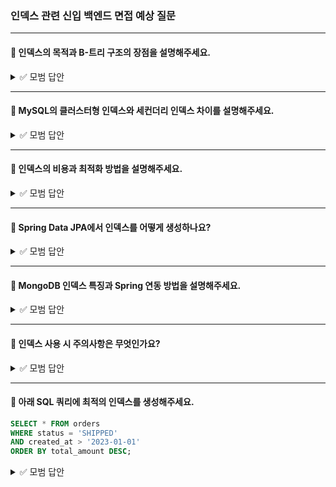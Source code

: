 ### 인덱스 관련 신입 백엔드 면접 예상 질문

---

#### 💬 인덱스의 목적과 B-트리 구조의 장점을 설명해주세요.

<details>
<summary>✅ 모범 답안</summary>

- **인덱스 목적**: 데이터를 빠르게 찾기 위한 자료구조로, 전체 테이블 스캔(Full Table Scan)을 피하고 특정 데이터에 빠르게 접근할 수 있게 합니다.
- **B-트리 장점**:
    - **균형 잡힌 트리 구조**: 모든 리프 노드가 동일한 깊이를 유지하여 탐색 효율성 보장
    - **대수확장성**: 트리 깊이가 1 증가할 때마다 저장 가능한 데이터량이 기하급수적으로 증가 (예: 깊이 10 = 100만 레코드 지원)
    - **효율적인 탐색**: 루트 → 브랜치 → 리프 노드 경로로 직접 접근하여 탐색 범위 최소화
</details>

---

#### 💬 MySQL의 클러스터형 인덱스와 세컨더리 인덱스 차이를 설명해주세요.

<details>
<summary>✅ 모범 답안</summary>

| 비교 항목          | 클러스터형 인덱스               | 세컨더리 인덱스                |
|--------------------|----------------------------------|--------------------------------|
| **개수**           | 테이블당 1개만 생성 가능         | 여러 개 생성 가능              |
| **생성 조건**      | `PRIMARY KEY` 또는 `UNIQUE NOT NULL` | `CREATE INDEX` 명령어로 생성  |
| **데이터 저장 방식** | 실제 데이터가 인덱스 순서로 저장 | 별도 공간에 인덱스만 저장      |
| **성능 영향**      | 데이터 물리적 재배치 발생         | 추가 저장 공간만 사용          |
</details>

---

#### 💬 인덱스의 비용과 최적화 방법을 설명해주세요.

<details>
<summary>✅ 모범 답안</summary>

- **인덱스의 비용**:
    1. **쓰기 오버헤드**: 데이터 수정 시 인덱스 동기화 필요 (B-트리 재구성 비용)
    2. **읽기 오버헤드**: 인덱스 탐색 후 실제 데이터 접근이라는 2단계 과정
    3. **저장 공간**: 인덱스를 위한 추가 저장공간 필요

- **최적화 방법**:
    1. **`EXPLAIN` 사용**: 쿼리 실행 계획 분석으로 인덱스 효율성 검증
    2. **복합 인덱스 생성 원칙**:
        - **1순위**: `=` 조건으로 사용되는 컬럼
        - **2순위**: `ORDER BY` 정렬 컬럼
        - **3순위**: `>`/`<` 범위 검색 컬럼
        - **4순위**: 카디널리티(고유성) 높은 컬럼 우선
    3. **실제 데이터로 테스트**: 서비스 데이터 특성에 맞춘 성능 측정 필수
</details>

---

#### 💬 Spring Data JPA에서 인덱스를 어떻게 생성하나요?

<details>
<summary>✅ 모범 답안</summary>

- **엔티티 클래스에 어노테이션 추가**:
```java
@Entity
@Table(indexes = @Index(name = "idx_username", columnList = "username"))
public class User {
    @Id
    private Long id;
    
    private String username; // 인덱스 적용 필드
}
```
- **복합 인덱스 생성**:
```java
@Index(name = "idx_name_email", columnList = "name, email")
```
- **실행 결과**: DDL 자동 생성 시 `CREATE INDEX idx_username ON user(username)` 실행
</details>

---

#### 💬 MongoDB 인덱스 특징과 Spring 연동 방법을 설명해주세요.

<details>
<summary>✅ 모범 답안</summary>

- **MongoDB 인덱스 특징**:
- **자동 생성**: `_id`(ObjectID) 필드에 기본 인덱스 자동 생성
- **세컨더리 인덱스**: `db.collection.createIndex({ field: 1 })`로 추가 생성
- **도큐먼트 단위**: JSON 구조 내 특정 필드만 인덱싱 가능

- **Spring Data MongoDB 연동**:
```java
@Document(collection = "users")
@CompoundIndex(name = "email_idx", def = "{'email': 1}")
public class User {
    @Id
    private String id;
    
    @Indexed(unique = true) // 유니크 인덱스
    private String email;
}
```

</details>

---

#### 💬 인덱스 사용 시 주의사항은 무엇인가요?

<details>
<summary>✅ 모범 답안</summary>

1. **과도한 인덱스 방지**: 인덱스마다 쓰기 성능 저하 발생 (데이터 변경 시 모든 인덱스 갱신 필요)
2. **카디널리티 고려**: 유니크한 값이 많은 컬럼(예: 이메일)에 우선 적용
3. **실시간 모니터링**: `EXPLAIN ANALYZE`(PostgreSQL), `EXPLAIN`(MySQL)로 실행 계획 확인
4. **데이터 분포 분석**: 데이터 특성 변경 시 기존 인덱스 재평가 필요
5. **커버링 인덱스 활용**: 인덱스만으로 쿼리 해결 시 성능 극대화 가능
</details>

---

#### 💬 아래 SQL 쿼리에 최적의 인덱스를 생성해주세요.
```sql
SELECT * FROM orders 
WHERE status = 'SHIPPED' 
AND created_at > '2023-01-01'
ORDER BY total_amount DESC;
```

<details> 
<summary>✅ 모범 답안</summary>

```
CREATE INDEX idx_orders_optimized
ON orders(status, created_at, total_amount);
```
- **설계 이유**:
  1. **`status`**: `=` 조건으로 1순위
  2. **`created_at`**: 범위 검색(`>`)으로 2순위
  3. **`total_amount`**: 정렬(`ORDER BY`) 조건으로 3순위
- **커버링 인덱스 효과**: 인덱스만으로 필터링+정렬 완료 가능

</details>

